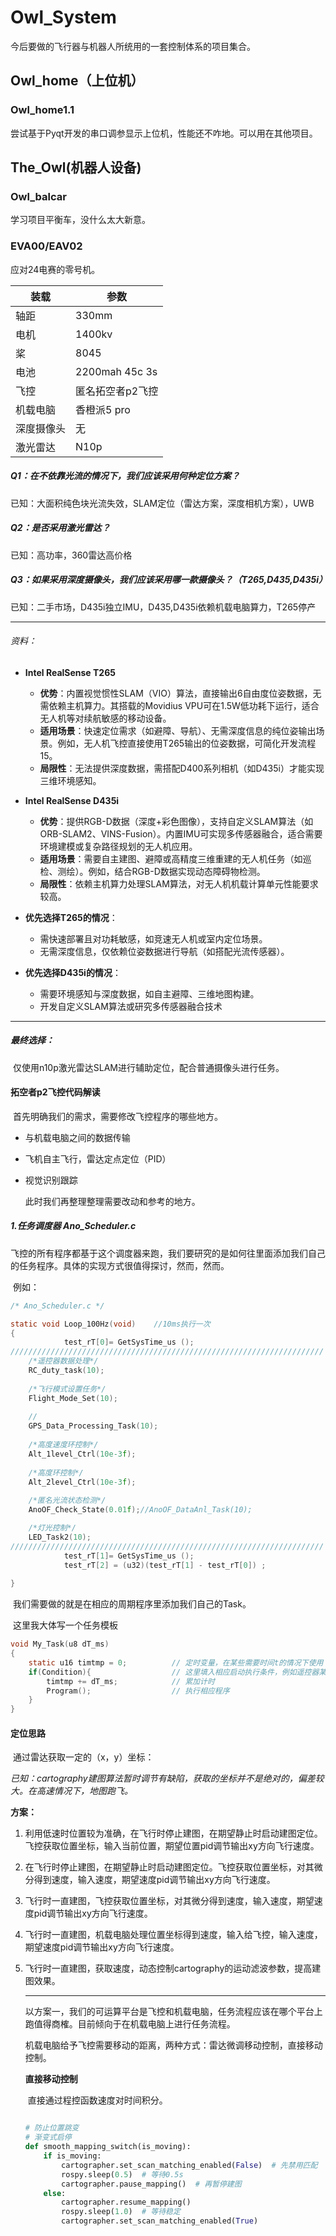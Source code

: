 # Owl_System
今后要做的飞行器与机器人所统用的一套控制体系的项目集合。

## Owl_home（上位机）

### Owl_home1.1

尝试基于Pyqt开发的串口调参显示上位机，性能还不咋地。可以用在其他项目。

## The_Owl(机器人设备)

### Owl_balcar

学习项目平衡车，没什么太大新意。

### EVA00/EAV02

应对24电赛的零号机。

| 装载       | 参数             |
| ---------- | ---------------- |
| 轴距       | 330mm            |
| 电机       | 1400kv           |
| 桨         | 8045             |
| 电池       | 2200mah 45c 3s   |
| 飞控       | 匿名拓空者p2飞控 |
| 机载电脑   | 香橙派5 pro      |
| 深度摄像头 | 无               |
| 激光雷达   | N10p             |

##### Q1：在不依靠光流的情况下，我们应该采用何种定位方案？

已知：大面积纯色块光流失效，SLAM定位（雷达方案，深度相机方案），UWB



##### Q2：是否采用激光雷达？

已知：高功率，360雷达高价格



##### Q3：如果采用深度摄像头，我们应该采用哪一款摄像头？（T265,D435,D435i）

已知：二手市场，D435i独立IMU，D435,D435i依赖机载电脑算力，T265停产

------

###### 资料：

- **Intel RealSense T265**
  - **优势**：内置视觉惯性SLAM（VIO）算法，直接输出6自由度位姿数据，无需依赖主机算力。其搭载的Movidius VPU可在1.5W低功耗下运行，适合无人机等对续航敏感的移动设备。
  - **适用场景**：快速定位需求（如避障、导航）、无需深度信息的纯位姿输出场景。例如，无人机飞控直接使用T265输出的位姿数据，可简化开发流程15。
  - **局限性**：无法提供深度数据，需搭配D400系列相机（如D435i）才能实现三维环境感知。
- **Intel RealSense D435i**
  - **优势**：提供RGB-D数据（深度+彩色图像），支持自定义SLAM算法（如ORB-SLAM2、VINS-Fusion）。内置IMU可实现多传感器融合，适合需要环境建模或复杂路径规划的无人机应用。
  - **适用场景**：需要自主建图、避障或高精度三维重建的无人机任务（如巡检、测绘）。例如，结合RGB-D数据实现动态障碍物检测。
  - **局限性**：依赖主机算力处理SLAM算法，对无人机机载计算单元性能要求较高。

- **优先选择T265的情况**：
  - 需快速部署且对功耗敏感，如竞速无人机或室内定位场景。
  - 无需深度信息，仅依赖位姿数据进行导航（如搭配光流传感器）。
- **优先选择D435i的情况**：
  - 需要环境感知与深度数据，如自主避障、三维地图构建。
  - 开发自定义SLAM算法或研究多传感器融合技术

------

##### 最终选择：

​	仅使用n10p激光雷达SLAM进行辅助定位，配合普通摄像头进行任务。

#### 拓空者p2飞控代码解读

​	首先明确我们的需求，需要修改飞控程序的哪些地方。

- 与机载电脑之间的数据传输

- 飞机自主飞行，雷达定点定位（PID）

- 视觉识别跟踪

  此时我们再整理整理需要改动和参考的地方。

##### 1.任务调度器 Ano_Scheduler.c

​	飞控的所有程序都基于这个调度器来跑，我们要研究的是如何往里面添加我们自己的任务程序。具体的实现方式很值得探讨，然而，然而。

​	例如：

```c
/* Ano_Scheduler.c */

static void Loop_100Hz(void)	//10ms执行一次
{
			test_rT[0]= GetSysTime_us ();
//////////////////////////////////////////////////////////////////////				
	/*遥控器数据处理*/
	RC_duty_task(10);
	
	/*飞行模式设置任务*/
	Flight_Mode_Set(10);
	
	//
	GPS_Data_Processing_Task(10);
	
	/*高度速度环控制*/
	Alt_1level_Ctrl(10e-3f);
	
	/*高度环控制*/
	Alt_2level_Ctrl(10e-3f);
	
	/*匿名光流状态检测*/	
	AnoOF_Check_State(0.01f);//AnoOF_DataAnl_Task(10);

	/*灯光控制*/	
	LED_Task2(10);
//////////////////////////////////////////////////////////////////////		
			test_rT[1]= GetSysTime_us ();
			test_rT[2] = (u32)(test_rT[1] - test_rT[0]) ;	
				
}
```

​	我们需要做的就是在相应的周期程序里添加我们自己的Task。

​	这里我大体写一个任务模板

```c
void My_Task(u8 dT_ms)
{
    static u16 timtmp = 0;			// 定时变量，在某些需要时间t的情况下使用
    if(Condition){					// 这里填入相应启动执行条件，例如遥控器某通道值处于特定值
    	timtmp += dT_ms;      		// 累加计时
     	Program();					// 执行相应程序
    }
}
```

#### 定位思路

​	通过雷达获取一定的（x，y）坐标：

​	*已知：cartography建图算法暂时调节有缺陷，获取的坐标并不是绝对的，偏差较大。在高速情况下，地图跑飞。*

**方案：**

1. 利用低速时位置较为准确，在飞行时停止建图，在期望静止时启动建图定位。飞控获取位置坐标，输入当前位置，期望位置pid调节输出xy方向飞行速度。

2. 在飞行时停止建图，在期望静止时启动建图定位。飞控获取位置坐标，对其微分得到速度，输入速度，期望速度pid调节输出xy方向飞行速度。

3. 飞行时一直建图，飞控获取位置坐标，对其微分得到速度，输入速度，期望速度pid调节输出xy方向飞行速度。

4. 飞行时一直建图，机载电脑处理位置坐标得到速度，输入给飞控，输入速度，期望速度pid调节输出xy方向飞行速度。

5. 飞行时一直建图，获取速度，动态控制cartography的运动滤波参数，提高建图效果。

   ------

   ​	以方案一，我们的可运算平台是飞控和机载电脑，任务流程应该在哪个平台上跑值得商榷。目前倾向于在机载电脑上进行任务流程。

   ​	机载电脑给予飞控需要移动的距离，两种方式：雷达微调移动控制，直接移动控制。

   **直接移动控制**

   ​	直接通过程控函数速度对时间积分。

   ```c
   
   ```

   

   ```python
   # 防止位置跳变
   # 渐变式启停
   def smooth_mapping_switch(is_moving):
       if is_moving:
           cartographer.set_scan_matching_enabled(False)  # 先禁用匹配
           rospy.sleep(0.5)  # 等待0.5s
           cartographer.pause_mapping()  # 再暂停建图
       else:
           cartographer.resume_mapping()
           rospy.sleep(1.0)  # 等待稳定
           cartographer.set_scan_matching_enabled(True)
   ```

   

